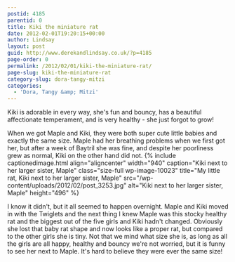 ```yaml
---
postid: 4185
parentid: 0
title: Kiki the miniature rat
date: 2012-02-01T19:20:15+00:00
author: Lindsay
layout: post
guid: http://www.derekandlindsay.co.uk/?p=4185
page-order: 0
permalink: /2012/02/01/kiki-the-miniature-rat/
page-slug: kiki-the-miniature-rat
category-slug: dora-tangy-mitzi
categories:
  - 'Dora, Tangy &amp; Mitzi'
---
```

Kiki is adorable in every way, she's fun and bouncy, has a beautiful affectionate temperament, and is very healthy - she just forgot to grow!

When we got Maple and Kiki, they were both super cute little babies and exactly the same size. Maple had her breathing problems when we first got her, but after a week of Baytril she was fine, and despite her poorliness grew as normal, Kiki on the other hand did not. {% include captionedimage.html align="aligncenter" width="940" caption="Kiki next to her larger sister, Maple" class="size-full wp-image-10023" title="My little rat, Kiki next to her larger sister, Maple" src="/wp-content/uploads/2012/02/post_3253.jpg" alt="Kiki next to her larger sister, Maple" height="496" %} 

I know it didn't, but it all seemed to happen overnight. Maple and Kiki moved in with the Twiglets and the next thing I knew Maple was this stocky healthy rat and the biggest out of the five girls and Kiki hadn't changed. Obviously she lost that baby rat shape and now looks like a proper rat, but compared to the other girls she is tiny. Not that we mind what size she is, as long as all the girls are all happy, healthy and bouncy we're not worried, but it is funny to see her next to Maple. It's hard to believe they were ever the same size!